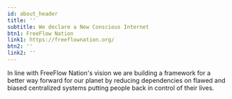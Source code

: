 ```yaml
---
id: about_header
title: ''
subtitle: We declare a New Conscious Internet
btn1: FreeFlow Nation
link1: https://freeflownation.org/
btn2: ''
link2: ''
---
```


In line with FreeFlow Nation's vision we are building a framework for a better way forward for our planet by reducing dependencies on flawed and biased centralized systems putting people back in control of their lives.